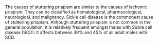 The causes of stuttering priapism are similar to the causes of ischemic priapism. They can be classified as hematological, pharmacological, neurological, and malignancy. Sickle cell disease is the commonest cause of stuttering priapism. Although stuttering priapism is not common in the general population, it is relatively frequent amongst males with Sickle cell disease (SCD). It affects between 30% and 45% of all adult males with SCD.